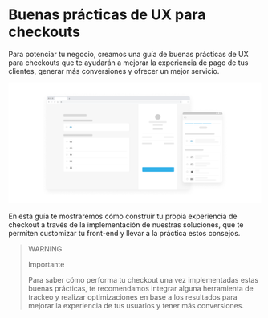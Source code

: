 # Buenas prácticas de UX para checkouts

Para potenciar tu negocio, creamos una guía de buenas prácticas de UX para checkouts que te ayudarán a mejorar la experiencia de pago de tus clientes, generar más conversiones y ofrecer un mejor servicio. 

![es Introduccion Buenas practicas](/images/best-practices-guide/EspIntroduccion.png)

En esta guía te mostraremos cómo construir tu propia experiencia de checkout a través de la implementación de nuestras soluciones, que te permiten customizar tu front-end y llevar a la práctica estos consejos. 

> WARNING 
> 
> Importante
> 
> Para saber cómo performa tu checkout una vez implementadas estas buenas prácticas, te recomendamos integrar alguna herramienta de trackeo y realizar optimizaciones en base a los resultados para mejorar la experiencia de tus usuarios y tener más conversiones.

